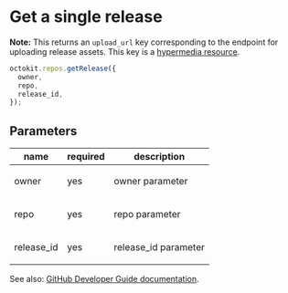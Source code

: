 # Get a single release

**Note:** This returns an `upload_url` key corresponding to the endpoint for uploading release assets. This key is a [hypermedia resource](https://developer.github.com/v3/#hypermedia).

```js
octokit.repos.getRelease({
  owner,
  repo,
  release_id,
});
```

## Parameters

<table>
  <thead>
    <tr>
      <th>name</th>
      <th>required</th>
      <th>description</th>
    </tr>
  </thead>
  <tbody>
    <tr><td>owner</td><td>yes</td><td>

owner parameter

</td></tr>
<tr><td>repo</td><td>yes</td><td>

repo parameter

</td></tr>
<tr><td>release_id</td><td>yes</td><td>

release_id parameter

</td></tr>
  </tbody>
</table>

See also: [GitHub Developer Guide documentation](https://developer.github.com/v3/repos/releases/#get-a-single-release).
